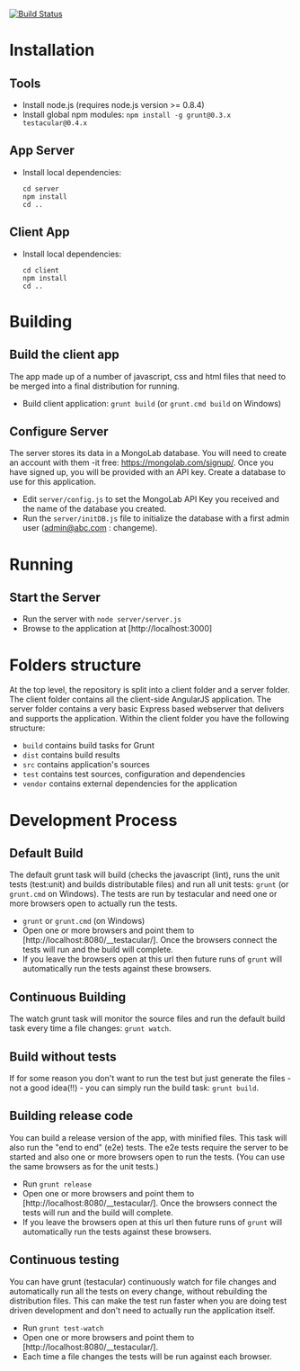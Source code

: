 [![Build Status](https://secure.travis-ci.org/angular-app/angular-app.png)](http://travis-ci.org/angular-app/angular-app)

# Installation

## Tools
* Install node.js (requires node.js version >= 0.8.4)
* Install global npm modules: `npm install -g grunt@0.3.x testacular@0.4.x`

## App Server
* Install local dependencies: 

    ```
    cd server
    npm install
    cd ..
    ```

## Client App
* Install local dependencies:

    ```
    cd client
    npm install
    cd ..
    ```

# Building

## Build the client app
The app made up of a number of javascript, css and html files that need to be merged into a final distribution for running.
* Build client application: `grunt build` (or `grunt.cmd build` on Windows)

## Configure Server
The server stores its data in a MongoLab database.  You will need to create an account with them -it free: https://mongolab.com/signup/.  Once you have signed up, you will be provided with an API key.  Create a database to use for this application.
* Edit `server/config.js` to set the MongoLab API Key you received and the name of the database you created.
* Run the `server/initDB.js` file to initialize the database with a first admin user (admin@abc.com : changeme).

# Running
## Start the Server
* Run the server with `node server/server.js`
* Browse to the application at [http://localhost:3000]

# Folders structure
At the top level, the repository is split into a client folder and a server folder.  The client folder contains all the client-side AngularJS application.  The server folder contains a very basic Express based webserver that delivers and supports the application.
Within the client folder you have the following structure:
* `build` contains build tasks for Grunt
* `dist` contains build results
* `src` contains application's sources
* `test` contains test sources, configuration and dependencies
* `vendor` contains external dependencies for the application

# Development Process
## Default Build
The default grunt task will build (checks the javascript (lint), runs the unit tests (test:unit) and builds distributable files) and run all unit tests: `grunt` (or `grunt.cmd` on Windows).  The tests are run by testacular and need one or more browsers open to actually run the tests.
* `grunt` or `grunt.cmd` (on Windows)
* Open one or more browsers and point them to [http://localhost:8080/__testacular/].  Once the browsers connect the tests will run and the build will complete.
* If you leave the browsers open at this url then future runs of `grunt` will automatically run the tests against these browsers.
## Continuous Building
The watch grunt task will monitor the source files and run the default build task every time a file changes: `grunt watch`.
## Build without tests
If for some reason you don't want to run the test but just generate the files - not a good idea(!!) - you can simply run the build task: `grunt build`.

## Building release code
You can build a release version of the app, with minified files.  This task will also run the "end to end" (e2e) tests.
The e2e tests require the server to be started and also one or more browsers open to run the tests.  (You can use the same browsers as for the unit tests.)
* Run `grunt release`
* Open one or more browsers and point them to [http://localhost:8080/__testacular/].  Once the browsers connect the tests will run and the build will complete.
* If you leave the browsers open at this url then future runs of `grunt` will automatically run the tests against these browsers.

## Continuous testing
You can have grunt (testacular) continuously watch for file changes and automatically run all the tests on every change, without rebuilding the distribution files.  This can make the test run faster when you are doing test driven development and don't need to actually run the application itself.

* Run `grunt test-watch`
* Open one or more browsers and point them to [http://localhost:8080/__testacular/].
* Each time a file changes the tests will be run against each browser.